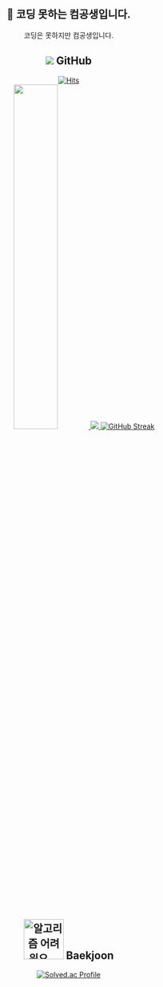 <div align="center">

## :wave: 코딩 못하는 컴공생입니다.
코딩은 못하지만 컴공생입니다. 


## <img src="https://img.shields.io/badge/GitHub-181717?style=flat-square&logo=GitHub&logoColor=white"/></a> GitHub 
[![Hits](https://hits.seeyoufarm.com/api/count/incr/badge.svg?url=https%3A%2F%2Fgithub.com%2F8804who%2Fhit-counter&count_bg=%236FC8D0&title_bg=%23498FED&icon=&icon_color=%2336A1B2&title=hits&edge_flat=false)](https://hits.seeyoufarm.com)
<br>
<a href="s">
 <img src="https://github-readme-stats.vercel.app/api?username=8804who&theme=tokyonight&show_icons=true" width="42%" />
</a>
<a href="s">
  <img src="https://github-readme-stats.vercel.app/api/top-langs/?username=8804who&layout=compact&theme=tokyonight" />
</a>
 [![GitHub Streak](https://streak-stats.demolab.com?user=8804who&theme=tokyonight)](https://git.io/streak-stats)


## <img src="https://user-images.githubusercontent.com/83859931/183429030-16ad6f8b-fb72-48e8-9f05-8df7f4c86643.png" alt="알고리즘 어려워요..." width="80"/> Baekjoon


[![Solved.ac Profile](http://mazassumnida.wtf/api/generate_badge?boj=8804who)](https://solved.ac/8804who)
</div>

